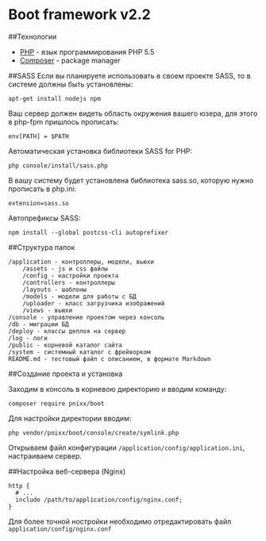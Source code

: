 Boot framework v2.2
==============

##Технологии
* [PHP](http://php.net) - язык программирования PHP 5.5
* [Composer](https://getcomposer.org) - package manager

##SASS
Если вы планируете использовать в своем проекте SASS, то в системе должны быть установлены:
	
	apt-get install nodejs npm
	
Ваш сервер должен видеть область окружения вашего юзера, для этого в php-fpm пришлось прописать:

	env[PATH] = $PATH
	
Автоматическая установка библиотеки SASS for PHP:

	php console/install/sass.php
	
В вашу систему будет установлена библиотека sass.so, которую нужно прописать в php.ini:

	extension=sass.so
	
Автопрефиксы SASS:

	npm install --global postcss-cli autoprefixer


##Структура папок

	/application - контроллеры, модели, вьюхи 
		/assets - js и css файлы
		/config - настройки проекта
		/controllers - контроллеры
		/layouts - шаблоны
		/models - модели для работы с БД
		/uploader - класс загрузчика изображений
		/views - вьюхи
	/console - управление проектом через консоль
	/db - миграции БД
	/deploy - классы деплоя на сервер
	/log - логи
	/public - корневой каталог сайта
	/system - системный каталог с фрейворком
	README.md - тестовый файл с описанием, в формате Markdown

##Создание проекта и установка

Заходим в консоль в корневою директорию и вводим команду:

	composer require pnixx/boot
	
Для настройки директории вводим:

	php vendor/pnixx/boot/console/create/symlink.php

Открываем файл конфигурации `/application/config/application.ini`, настраиваем сервер.

##Настройка веб-сервера (Nginx)

	http {
      # ...
      include /path/to/application/config/nginx.conf;
	}
	
Для более точной ностройки необходимо отредактировать файл `application/config/nginx.conf`